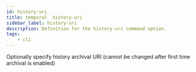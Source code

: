 ```yaml
---
id: history-uri
title: temporal  history-uri
sidebar_label: history-uri
description: Definition for the history-uri command option.
tags:
	- cli
---
```

Optionally specify history archival URI (cannot be changed after first time archival is enabled)
